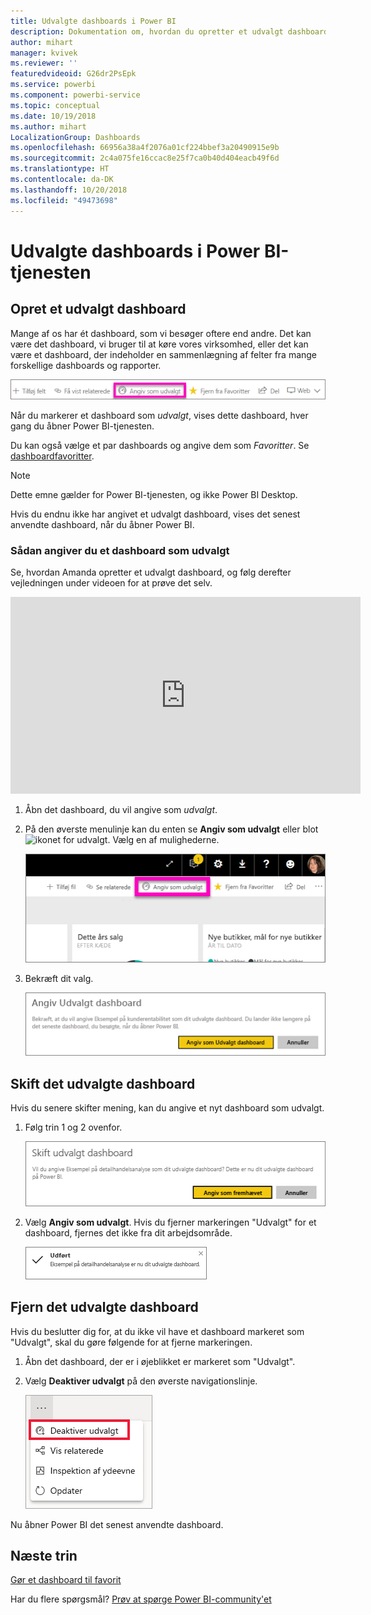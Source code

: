 ```yaml
---
title: Udvalgte dashboards i Power BI
description: Dokumentation om, hvordan du opretter et udvalgt dashboard i Power BI-tjenesten
author: mihart
manager: kvivek
ms.reviewer: ''
featuredvideoid: G26dr2PsEpk
ms.service: powerbi
ms.component: powerbi-service
ms.topic: conceptual
ms.date: 10/19/2018
ms.author: mihart
LocalizationGroup: Dashboards
ms.openlocfilehash: 66956a38a4f2076a01cf224bbef3a20490915e9b
ms.sourcegitcommit: 2c4a075fe16ccac8e25f7ca0b40d404eacb49f6d
ms.translationtype: HT
ms.contentlocale: da-DK
ms.lasthandoff: 10/20/2018
ms.locfileid: "49473698"
---
```

# <a name="featured-dashboards-in-power-bi-service"></a>Udvalgte dashboards i Power BI-tjenesten
## <a name="create-a-featured-dashboard"></a>Opret et udvalgt dashboard
Mange af os har ét dashboard, som vi besøger oftere end andre.  Det kan være det dashboard, vi bruger til at køre vores virksomhed, eller det kan være et dashboard, der indeholder en sammenlægning af felter fra mange forskellige dashboards og rapporter.

![angiv som udvalgt ikon](./media/end-user-featured/power-bi-feature-nav.png)

Når du markerer et dashboard som *udvalgt*, vises dette dashboard, hver gang du åbner Power BI-tjenesten.  

Du kan også vælge et par dashboards og angive dem som *Favoritter*. Se [dashboardfavoritter](end-user-favorite.md).

> [!NOTE] 
>Dette emne gælder for Power BI-tjenesten, og ikke Power BI Desktop.

Hvis du endnu ikke har angivet et udvalgt dashboard, vises det senest anvendte dashboard, når du åbner Power BI.  

### <a name="to-set-a-dashboard-as-featured"></a>Sådan angiver du et dashboard som **udvalgt**
Se, hvordan Amanda opretter et udvalgt dashboard, og følg derefter vejledningen under videoen for at prøve det selv.

<iframe width="560" height="315" src="https://www.youtube.com/embed/G26dr2PsEpk" frameborder="0" allowfullscreen></iframe>



1. Åbn det dashboard, du vil angive som *udvalgt*. 
2. På den øverste menulinje kan du enten se **Angiv som udvalgt** eller blot ![ikonet for udvalgt ](./media/end-user-featured/power-bi-featured-icon.png). Vælg en af mulighederne.
   
    ![Angiv som udvalgt ikon](./media/end-user-featured/power-bi-set-as-featured.png)
3. Bekræft dit valg.
   
    ![angiv udvalgt dashboard](./media/end-user-featured/power-bi-create-featured.png)

## <a name="change-the-featured-dashboard"></a>Skift det udvalgte dashboard
Hvis du senere skifter mening, kan du angive et nyt dashboard som udvalgt.

1. Følg trin 1 og 2 ovenfor.
   
    ![Vinduet Skift udvalgt dashboard](./media/end-user-featured/power-bi-change-feature.png)
2. Vælg **Angiv som udvalgt**. Hvis du fjerner markeringen "Udvalgt" for et dashboard, fjernes det ikke fra dit arbejdsområde.  
   
    ![meddelelse om fuldførelse](./media/end-user-featured/power-bi-success.png)

## <a name="remove-the-featured-dashboard"></a>Fjern det udvalgte dashboard
Hvis du beslutter dig for, at du ikke vil have et dashboard markeret som "Udvalgt", skal du gøre følgende for at fjerne markeringen.

1. Åbn det dashboard, der er i øjeblikket er markeret som "Udvalgt".
2. Vælg **Deaktiver udvalgt** på den øverste navigationslinje.
   
    ![slet udvalgt](./media/end-user-featured/power-bi-unfeature.png)

Nu åbner Power BI det senest anvendte dashboard.  

## <a name="next-steps"></a>Næste trin
[Gør et dashboard til favorit](end-user-favorite.md)

Har du flere spørgsmål? [Prøv at spørge Power BI-community'et](http://community.powerbi.com/)

